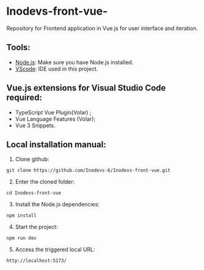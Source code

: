 # Inodevs-front-vue-
Repository for Frontend application in Vue.js for user interface and iteration.

## Tools:
- [Node.js](https://nodejs.org/en/download): Make sure you have Node.js installed. 
- [VScode](https://code.visualstudio.com/download): IDE used in this project.

## Vue.js extensions for Visual Studio Code required:
- TypeScript Vue Plugin(Volar) ; 
- Vue Language Features (Volar);
- Vue 3 Snippets.

## Local installation manual:

1. Clone github:
```console
git clone https://github.com/Inodevs-6/Inodevs-front-vue.git
```

2. Enter the cloned folder:
```console
cd Inodevs-front-vue
```

3. Install the Node.js dependencies:
```console
npm install
```

4. Start the project:
```console
npm run dev
```

5. Access the triggered local URL:
```console
http://localhost:5173/
```
